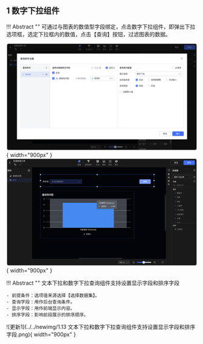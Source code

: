 ## 1 数字下拉组件

!!! Abstract ""
	可通过与图表的数值型字段绑定，点击数字下拉组件，即弹出下拉选项框，选定下拉框内的数值，点击【查询】按钮，过滤图表的数据。

![数字下拉组件入口](../../img/dashboard_generation/数据大屏数字下拉.png){ width="900px" }  
![仪表盘编辑_过滤组件](../../img/dashboard_generation/数据大屏数字筛选.png){ width="900px" }  

!!! Abstract ""
	文本下拉和数字下拉查询组件支持设置显示字段和排序字段

    - 前提条件：选项值来源选择【选择数据集】。
    - 查询字段：用作后台查询条件。
    - 显示字段：用作前端显示内容。
    - 排序字段：影响前段展示的排序顺序。
![更新1](../../newimg/1.13 文本下拉和数字下拉查询组件支持设置显示字段和排序字段.png){ width="900px" }
